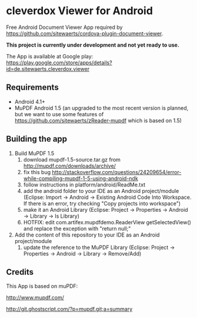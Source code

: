 cleverdox Viewer for Android
============================

Free Android Document Viewer App required by https://github.com/sitewaerts/cordova-plugin-document-viewer.

**This project is currently under development and not yet ready to use.**

The App is available at Google play: https://play.google.com/store/apps/details?id=de.sitewaerts.cleverdox.viewer

## Requirements ##

* Android 4.1+
* MuPDF Android 1.5 (an upgraded to the most recent version is planned, but we want to use some features of https://github.com/sitewaerts/zReader-mupdf which is based on 1.5)

## Building the app ##

1. Build MuPDF 1.5
	1. download mupdf-1.5-source.tar.gz from http://mupdf.com/downloads/archive/
	2. fix this bug http://stackoverflow.com/questions/24209654/error-while-compiling-mupdf-1-5-using-android-ndk
	3. follow instructions in platform/android/ReadMe.txt
	4. add the android folder to your IDE as an Android project/module (Eclipse: Import -> Android -> Existing Android Code Into Workspace. If there is an error, try checking "Copy projects into workspace")
	5. make it an Android Library (Eclipse: Project -> Properties -> Android -> Library -> Is Library)
	6. HOTFIX: edit com.artifex.mupdfdemo.ReaderView getSelectedView() and replace the exception with "return null;"
2. Add the content of this repository to your IDE as an Android project/module
	1. update the reference to the MuPDF Library (Eclipse: Project -> Properties -> Android -> Library -> Remove/Add)


## Credits ##

This App is based on muPDF:

http://www.mupdf.com/

http://git.ghostscript.com/?p=mupdf.git;a=summary

